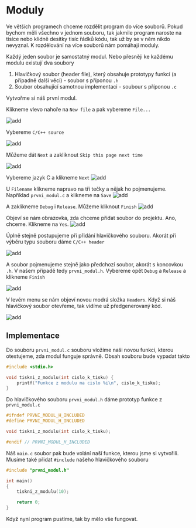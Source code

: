 # Moduly
Ve větších programech chceme rozdělit program do více souborů. Pokud bychom měli všechno v jednom souboru, tak jakmile program naroste na tisíce nebo klidně desítky tisíc řádků kódu, tak už by se v něm nikdo nevyznal. K rozdělování na více souborů nám pomáhají moduly.

Každý jeden soubor je samostatný modul. Nebo přesněji ke každému modulu existují dva soubory

1. Hlavičkový soubor (header file), který obsahuje prototypy funkcí (a případně další věci) - soubor s příponou `.h`
2. Soubor obsahující samotnou implementaci - soubour s příponou `.c`


Vytvořme si náš první modul.

Klikneme vlevo nahoře na `New file` a pak vybereme `File...`

![add](./obrazky/moduly/new_file.PNG)

Vybereme `C/C++ source`

![add](./obrazky/moduly/prvni_modul.PNG)

Můžeme dát `Next` a zakliknout `Skip this page next time`

![add](./obrazky/moduly/skip.PNG)


Vybereme jazyk C a klikneme `Next`
![add](./obrazky/moduly/c.PNG)


U `Filename` klikneme napravo na tři tečky a nějak ho pojmenujeme. Například `prvni_modul.c` a klikneme na `Save`
![add](./obrazky/moduly/prvni_module_name.PNG)

A zaklikneme `Debug` i `Release`. Můžeme kliknout `Finish`
![add](./obrazky/moduly/config.PNG)

Objeví se nám obrazovka, zda chceme přidat soubor do projektu. Ano, chceme. Klikneme na `Yes`.
![add](./obrazky/moduly/add_to_project.PNG)


Úplně stejně postupujeme při přidání hlavičkového souboru. Akorát při výběru typu souboru dáme `C/C++ header`

![add](./obrazky/moduly/prvni_header.PNG)

A soubor pojmenujeme stejně jako předchozí soubor, akorát s koncovkou `.h`. V našem případě tedy `prvni_modul.h`. Vybereme opět `Debug` a `Release` a klikneme `Finish`

![add](./obrazky/moduly/config_header.PNG)


V levém menu se nám objeví novou modrá složka `Headers`. Když si náš hlavičkový soubor otevřeme, tak vidíme už předgenerovaný kód.


![add](./obrazky/moduly/codeblocks.PNG)






## Implementace
Do souboru `prvni_modul.c` souboru vložíme naši novou funkci, kterou otestujeme, zda modul funguje správně. Obsah souboru bude vypadat takto

```c
#include <stdio.h>

void tiskni_z_modulu(int cislo_k_tisku) {
    printf("Funkce z modulu ma cislo %i\n", cislo_k_tisku);
}
```


Do hlavičkového souboru `prvni_modul.h` dáme prototyp funkce z `prvni_modul.c`

```c
#ifndef PRVNI_MODUL_H_INCLUDED
#define PRVNI_MODUL_H_INCLUDED

void tiskni_z_modulu(int cislo_k_tisku);

#endif // PRVNI_MODUL_H_INCLUDED
```


Náš `main.c` soubor pak bude volání naší funkce, kterou jsme si vytvořili. Musíme také přidat `#include` našeho hlavičkového souboru
```c
#include "prvni_modul.h"

int main()
{
    tiskni_z_modulu(10);

    return 0;
}
```

Když nyní program pustíme, tak by mělo vše fungovat.
